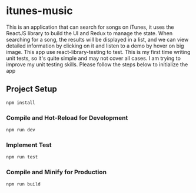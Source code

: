 # itunes-music
This is an application that can search for songs on iTunes, it uses the ReactJS library to build the UI and Redux to manage the state. When searching for a song, the results will be displayed in a list, and we can view detailed information by clicking on it and listen to a demo by hover on big image.
This app use react-library-testing to test. This is my first time writing unit tests, so it's quite simple and may not cover all cases. I am trying to improve my unit testing skills.
Please follow the steps below to initialize the app

## Project Setup

```sh
npm install
```

### Compile and Hot-Reload for Development

```sh
npm run dev
```

### Implement Test

```sh
npm run test
```

### Compile and Minify for Production

```sh
npm run build
```
